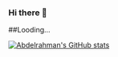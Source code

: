 ### Hi there 👋
##Looding...

<!--
**abdelrhmanali29/abdelrhmanali29** is a ✨ _special_ ✨ repository because its `README.md` (this file) appears on your GitHub profile.

Here are some ideas to get you started:

- 🔭 I’m currently working on ...
- 🌱 I’m currently learning ...
- 👯 I’m looking to collaborate on ...
- 🤔 I’m looking for help with ...
- 💬 Ask me about ...
- 📫 How to reach me: ...
- 😄 Pronouns: ...
- ⚡ Fun fact: ...
-->
[![Abdelrahman's GitHub stats](https://github-readme-stats.vercel.app/api?username=abdelrhmanali29)](https://github.com/abdelrhmanali29/github-readme-stats)
